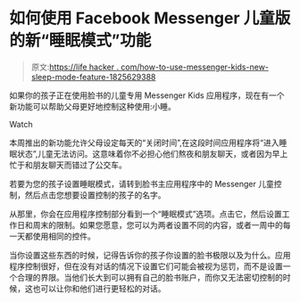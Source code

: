 # 如何使用 Facebook Messenger 儿童版的新“睡眠模式”功能

> 原文:[https://life hacker . com/how-to-use-messenger-kids-new-sleep-mode-feature-1825629388](https://lifehacker.com/how-to-use-messenger-kids-new-sleep-mode-feature-1825629388)

如果你的孩子正在使用脸书的儿童专用 Messenger Kids 应用程序，现在有一个新功能可以帮助父母更好地控制这种使用:小睡。

Watch

本周推出的新功能允许父母设定每天的“关闭时间”,在这段时间应用程序将“进入睡眠状态”,儿童无法访问。这意味着你不必担心他们熬夜和朋友聊天，或者因为早上忙于和朋友聊天而错过了公交车。

若要为您的孩子设置睡眠模式，请转到脸书主应用程序中的 Messenger 儿童控制，然后点击您想要设置控制的孩子的名字。

从那里，你会在应用程序控制部分看到一个“睡眠模式”选项。点击它，然后设置工作日和周末的限制。如果您愿意，您可以为两者设置不同的内容，或者一周中的每一天都使用相同的控件。

当你设置这些东西的时候，记得告诉你的孩子你设置的脸书极限以及为什么。应用程序控制很好，但在没有对话的情况下设置它们可能会被视为惩罚，而不是设置一个合理的界限。当他们长大到可以拥有自己的脸书账户，而你又无法密切控制的时候，这也可以让你和他们进行更轻松的对话。